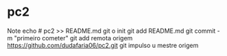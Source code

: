 # pc2
Note
echo # pc2 >> README.md 
git o init 
git add README.md 
git commit -m "primeiro cometer" 
git add remota origem https://github.com/dudafaria06/pc2.git
 git impulso u mestre origem
